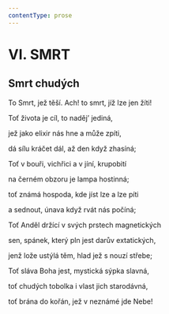 ```yaml
---
contentType: prose
---
```


# VI. SMRT

## Smrt chudých

To Smrt, jež těší. Ach! to smrt, jíž lze jen žíti!

Toť života je cíl, to naděj’ jediná,

jež jako elixir nás hne a může zpíti,

dá sílu kráčet dál, až den když zhasíná;

Toť v bouři, vichřici a v jíní, krupobití

na černém obzoru je lampa hostinná;

toť známá hospoda, kde jíst lze a lze píti

a sednout, únava když rvát nás počíná;

Toť Anděl držící v svých prstech magnetických

sen, spánek, který pln jest darův extatických,

jenž lože ustýlá těm, hlad jež s nouzí střebe;

Toť sláva Boha jest, mystická sýpka slavná,

toť chudých tobolka i vlast jich starodávná,

toť brána do kořán, jež v neznámé jde Nebe!
